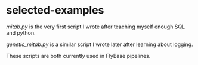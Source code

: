 # selected-examples

*mitab.py* is the very first script I wrote after teaching myself enough SQL and python.

*genetic_mitab.py*  is a similar script I wrote later after learning about logging.

These scripts are both currently used in FlyBase pipelines.
